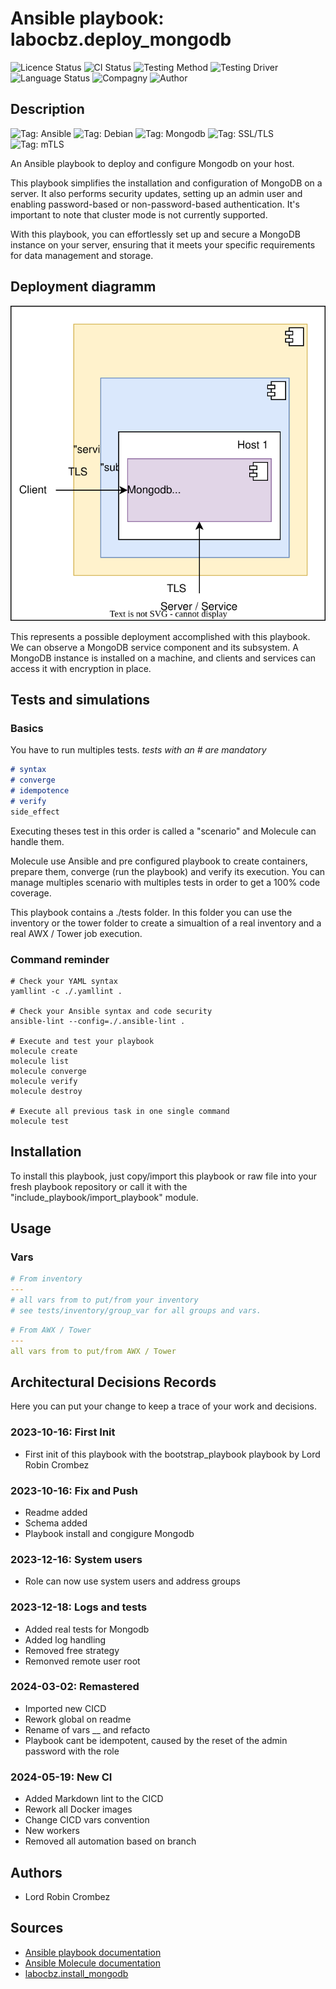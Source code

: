 # Ansible playbook: labocbz.deploy_mongodb

![Licence Status](https://img.shields.io/badge/licence-MIT-brightgreen)
![CI Status](https://img.shields.io/badge/CI-success-brightgreen)
![Testing Method](https://img.shields.io/badge/Testing%20Method-Ansible%20Molecule-blueviolet)
![Testing Driver](https://img.shields.io/badge/Testing%20Driver-docker-blueviolet)
![Language Status](https://img.shields.io/badge/language-Ansible-red)
![Compagny](https://img.shields.io/badge/Compagny-Labo--CBZ-blue)
![Author](https://img.shields.io/badge/Author-Lord%20Robin%20Crombez-blue)

## Description

![Tag: Ansible](https://img.shields.io/badge/Tech-Ansible-orange)
![Tag: Debian](https://img.shields.io/badge/Tech-Debian-orange)
![Tag: Mongodb](https://img.shields.io/badge/Tech-Mongodb-orange)
![Tag: SSL/TLS](https://img.shields.io/badge/Tech-SSL%2FTLS-orange)
![Tag: mTLS](https://img.shields.io/badge/Tech-mTLS-orange)

An Ansible playbook to deploy and configure Mongodb on your host.

This playbook simplifies the installation and configuration of MongoDB on a server. It also performs security updates, setting up an admin user and enabling password-based or non-password-based authentication. It's important to note that cluster mode is not currently supported.

With this playbook, you can effortlessly set up and secure a MongoDB instance on your server, ensuring that it meets your specific requirements for data management and storage.

## Deployment diagramm

![Ansible-Playbook-Labocbz-Deploy-Mongodb](assets/Ansible-Playbook-Labocbz-Deploy-Mongodb.drawio.svg)

This represents a possible deployment accomplished with this playbook. We can observe a MongoDB service component and its subsystem. A MongoDB instance is installed on a machine, and clients and services can access it with encryption in place.

## Tests and simulations

### Basics

You have to run multiples tests. *tests with an # are mandatory*

```MARKDOWN
# syntax
# converge
# idempotence
# verify
side_effect
```

Executing theses test in this order is called a "scenario" and Molecule can handle them.

Molecule use Ansible and pre configured playbook to create containers, prepare them, converge (run the playbook) and verify its execution.
You can manage multiples scenario with multiples tests in order to get a 100% code coverage.

This playbook contains a ./tests folder. In this folder you can use the inventory or the tower folder to create a simualtion of a real inventory and a real AWX / Tower job execution.

### Command reminder

```SHELL
# Check your YAML syntax
yamllint -c ./.yamllint .

# Check your Ansible syntax and code security
ansible-lint --config=./.ansible-lint .

# Execute and test your playbook
molecule create
molecule list
molecule converge
molecule verify
molecule destroy

# Execute all previous task in one single command
molecule test
```

## Installation

To install this playbook, just copy/import this playbook or raw file into your fresh playbook repository or call it with the "include_playbook/import_playbook" module.

## Usage

### Vars

```YAML
# From inventory
---
# all vars from to put/from your inventory
# see tests/inventory/group_var for all groups and vars.
```

```YAML
# From AWX / Tower
---
all vars from to put/from AWX / Tower
```

## Architectural Decisions Records

Here you can put your change to keep a trace of your work and decisions.

### 2023-10-16: First Init

* First init of this playbook with the bootstrap_playbook playbook by Lord Robin Crombez

### 2023-10-16: Fix and Push

* Readme added
* Schema added
* Playbook install and congigure Mongodb

### 2023-12-16: System users

* Role can now use system users and address groups

### 2023-12-18: Logs and tests

* Added real tests for Mongodb
* Added log handling
* Removed free strategy
* Remonved remote user root

### 2024-03-02: Remastered

* Imported new CICD
* Rework global on readme
* Rename of vars __ and refacto
* Playbook cant be idempotent, caused by the reset of the admin password with the role

### 2024-05-19: New CI

* Added Markdown lint to the CICD
* Rework all Docker images
* Change CICD vars convention
* New workers
* Removed all automation based on branch

## Authors

* Lord Robin Crombez

## Sources

* [Ansible playbook documentation](https://docs.ansible.com/ansible/latest/playbook_guide/playbooks_reuse_playbooks.html)
* [Ansible Molecule documentation](https://molecule.readthedocs.io/)
* [labocbz.install_mongodb](https://github.com/CBZ-D-velop/Ansible-Role-Labocbz-Install-Mongodb.git)
